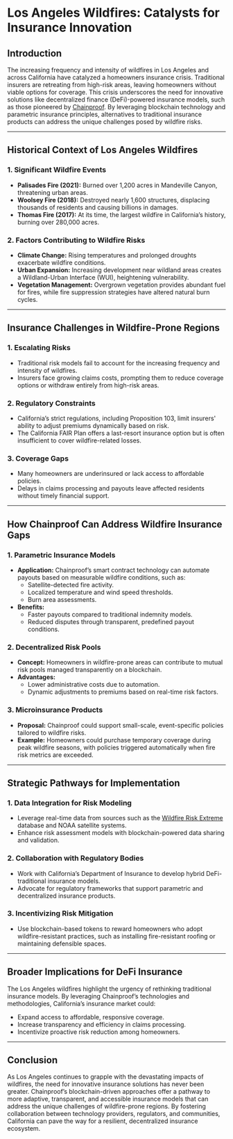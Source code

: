 # Los Angeles Wildfires: Catalysts for Insurance Innovation

## Introduction

The increasing frequency and intensity of wildfires in Los Angeles and across California have catalyzed a homeowners insurance crisis. Traditional insurers are retreating from high-risk areas, leaving homeowners without viable options for coverage. This crisis underscores the need for innovative solutions like decentralized finance (DeFi)-powered insurance models, such as those pioneered by [Chainproof](../AI/CHAINPROOF.md). By leveraging blockchain technology and parametric insurance principles, alternatives to traditional insurance products can address the unique challenges posed by wildfire risks.

***

## Historical Context of Los Angeles Wildfires

### 1. **Significant Wildfire Events**

* **Palisades Fire (2021):** Burned over 1,200 acres in Mandeville Canyon, threatening urban areas.
* **Woolsey Fire (2018):** Destroyed nearly 1,600 structures, displacing thousands of residents and causing billions in damages.
* **Thomas Fire (2017):** At its time, the largest wildfire in California’s history, burning over 280,000 acres.

### 2. **Factors Contributing to Wildfire Risks**

* **Climate Change:** Rising temperatures and prolonged droughts exacerbate wildfire conditions.
* **Urban Expansion:** Increasing development near wildland areas creates a Wildland-Urban Interface (WUI), heightening vulnerability.
* **Vegetation Management:** Overgrown vegetation provides abundant fuel for fires, while fire suppression strategies have altered natural burn cycles.

***

## Insurance Challenges in Wildfire-Prone Regions

### 1. **Escalating Risks**

* Traditional risk models fail to account for the increasing frequency and intensity of wildfires.
* Insurers face growing claims costs, prompting them to reduce coverage options or withdraw entirely from high-risk areas.

### 2. **Regulatory Constraints**

* California’s strict regulations, including Proposition 103, limit insurers' ability to adjust premiums dynamically based on risk.
* The California FAIR Plan offers a last-resort insurance option but is often insufficient to cover wildfire-related losses.

### 3. **Coverage Gaps**

* Many homeowners are underinsured or lack access to affordable policies.
* Delays in claims processing and payouts leave affected residents without timely financial support.

***

## How Chainproof Can Address Wildfire Insurance Gaps

### 1. **Parametric Insurance Models**

* **Application:** Chainproof’s smart contract technology can automate payouts based on measurable wildfire conditions, such as:
  * Satellite-detected fire activity.
  * Localized temperature and wind speed thresholds.
  * Burn area assessments.
* **Benefits:**
  * Faster payouts compared to traditional indemnity models.
  * Reduced disputes through transparent, predefined payout conditions.

### 2. **Decentralized Risk Pools**

* **Concept:** Homeowners in wildfire-prone areas can contribute to mutual risk pools managed transparently on a blockchain.
* **Advantages:**
  * Lower administrative costs due to automation.
  * Dynamic adjustments to premiums based on real-time risk factors.

### 3. **Microinsurance Products**

* **Proposal:** Chainproof could support small-scale, event-specific policies tailored to wildfire risks.
* **Example:** Homeowners could purchase temporary coverage during peak wildfire seasons, with policies triggered automatically when fire risk metrics are exceeded.

***

## Strategic Pathways for Implementation

### 1. **Data Integration for Risk Modeling**

* Leverage real-time data from sources such as the [Wildfire Risk Extreme](WILDFIRE_RISK_EXTREME.md) database and NOAA satellite systems.
* Enhance risk assessment models with blockchain-powered data sharing and validation.

### 2. **Collaboration with Regulatory Bodies**

* Work with California’s Department of Insurance to develop hybrid DeFi-traditional insurance models.
* Advocate for regulatory frameworks that support parametric and decentralized insurance products.

### 3. **Incentivizing Risk Mitigation**

* Use blockchain-based tokens to reward homeowners who adopt wildfire-resistant practices, such as installing fire-resistant roofing or maintaining defensible spaces.

***

## Broader Implications for DeFi Insurance

The Los Angeles wildfires highlight the urgency of rethinking traditional insurance models. By leveraging Chainproof’s technologies and methodologies, California’s insurance market could:

* Expand access to affordable, responsive coverage.
* Increase transparency and efficiency in claims processing.
* Incentivize proactive risk reduction among homeowners.

***

## Conclusion

As Los Angeles continues to grapple with the devastating impacts of wildfires, the need for innovative insurance solutions has never been greater. Chainproof’s blockchain-driven approaches offer a pathway to more adaptive, transparent, and accessible insurance models that can address the unique challenges of wildfire-prone regions. By fostering collaboration between technology providers, regulators, and communities, California can pave the way for a resilient, decentralized insurance ecosystem.
